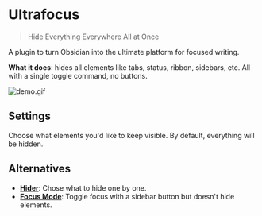 # Ultrafocus

> Hide Everything Everywhere All at Once

A plugin to turn Obsidian into the ultimate platform for focused writing.

**What it does**: hides all elements like tabs, status, ribbon, sidebars, etc. All with a single toggle command, no buttons.

![demo.gif](demo.gif)

## Settings

Choose what elements you'd like to keep visible. By default, everything will be hidden.

## Alternatives

- [**Hider**](https://github.com/kepano/obsidian-hider/tree/master): Chose what to hide one by one.
- [**Focus Mode**](https://github.com/ryanpcmcquen/obsidian-focus-mode): Toggle focus with a sidebar button but doesn't hide elements.
